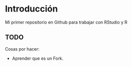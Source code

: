# Introducción
Mi primer repositorio en Github para trabajar con RStudio y R

## TODO

Cosas por hacer:
- Aprender que es un Fork. 
